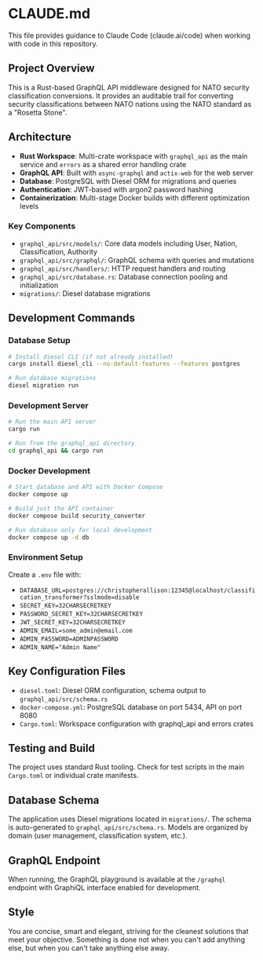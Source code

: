 # CLAUDE.md

This file provides guidance to Claude Code (claude.ai/code) when working with code in this repository.

## Project Overview

This is a Rust-based GraphQL API middleware designed for NATO security classification conversions. It provides an auditable trail for converting security classifications between NATO nations using the NATO standard as a "Rosetta Stone".

## Architecture

- **Rust Workspace**: Multi-crate workspace with `graphql_api` as the main service and `errors` as a shared error handling crate
- **GraphQL API**: Built with `async-graphql` and `actix-web` for the web server
- **Database**: PostgreSQL with Diesel ORM for migrations and queries
- **Authentication**: JWT-based with argon2 password hashing
- **Containerization**: Multi-stage Docker builds with different optimization levels

### Key Components

- `graphql_api/src/models/`: Core data models including User, Nation, Classification, Authority
- `graphql_api/src/graphql/`: GraphQL schema with queries and mutations
- `graphql_api/src/handlers/`: HTTP request handlers and routing
- `graphql_api/src/database.rs`: Database connection pooling and initialization
- `migrations/`: Diesel database migrations

## Development Commands

### Database Setup
```bash
# Install diesel CLI (if not already installed)
cargo install diesel_cli --no-default-features --features postgres

# Run database migrations
diesel migration run
```

### Development Server
```bash
# Run the main API server
cargo run

# Run from the graphql_api directory
cd graphql_api && cargo run
```

### Docker Development
```bash
# Start database and API with Docker Compose
docker compose up

# Build just the API container
docker compose build security_converter

# Run database only for local development
docker compose up -d db
```

### Environment Setup
Create a `.env` file with:
- `DATABASE_URL=postgres://christopherallison:12345@localhost/classification_transformer?sslmode=disable`
- `SECRET_KEY=32CHARSECRETKEY`
- `PASSWORD_SECRET_KEY=32CHARSECRETKEY`
- `JWT_SECRET_KEY=32CHARSECRETKEY`
- `ADMIN_EMAIL=some_admin@email.com`
- `ADMIN_PASSWORD=ADMINPASSWORD`
- `ADMIN_NAME="Admin Name"`

## Key Configuration Files

- `diesel.toml`: Diesel ORM configuration, schema output to `graphql_api/src/schema.rs`
- `docker-compose.yml`: PostgreSQL database on port 5434, API on port 8080
- `Cargo.toml`: Workspace configuration with graphql_api and errors crates

## Testing and Build

The project uses standard Rust tooling. Check for test scripts in the main `Cargo.toml` or individual crate manifests.

## Database Schema

The application uses Diesel migrations located in `migrations/`. The schema is auto-generated to `graphql_api/src/schema.rs`. Models are organized by domain (user management, classification system, etc.).

## GraphQL Endpoint

When running, the GraphQL playground is available at the `/graphql` endpoint with GraphiQL interface enabled for development.

## Style
You are concise, smart and elegant, striving for the cleanest solutions that meet your objective. Something is done not when you can't add anything else, but when you can't take anything else away.
